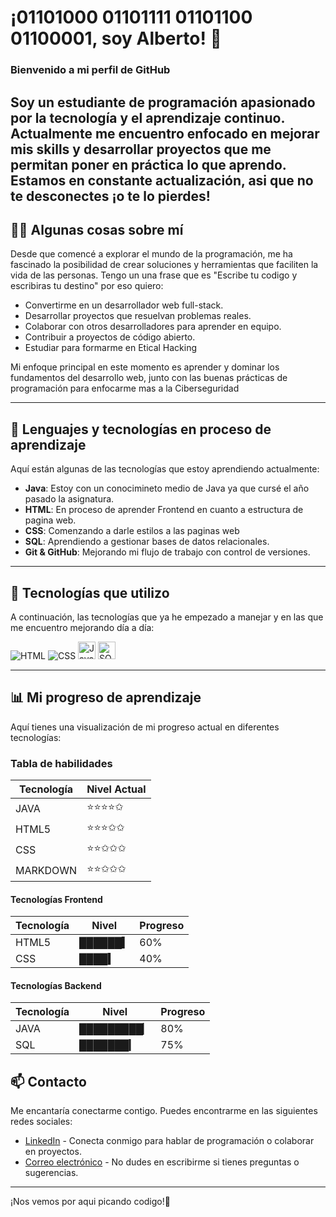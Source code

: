 # ¡01101000 01101111 01101100 01100001, soy Alberto! 👋

### Bienvenido a mi perfil de GitHub

Soy un **estudiante de programación** apasionado por la tecnología y el aprendizaje continuo. Actualmente me encuentro enfocado en mejorar mis skills y desarrollar proyectos que me permitan poner en práctica lo que aprendo. Estamos en constante actualización, asi que no te desconectes ¡o te lo pierdes!
---

## 🧑‍💻 Algunas cosas sobre mí

Desde que comencé a explorar el mundo de la programación, me ha fascinado la posibilidad de crear soluciones y herramientas que faciliten la vida de las personas.
Tengo un una frase que es "Escribe tu codigo y escribiras tu destino" por eso quiero:

- Convertirme en un desarrollador web full-stack.
- Desarrollar proyectos que resuelvan problemas reales.
- Colaborar con otros desarrolladores para aprender en equipo.
- Contribuir a proyectos de código abierto.
- Estudiar para formarme en Etical Hacking

Mi enfoque principal en este momento es aprender y dominar los fundamentos del desarrollo web, junto con las buenas prácticas de programación para enfocarme mas a la Ciberseguridad

---

## 🌱 Lenguajes y tecnologías en proceso de aprendizaje

Aquí están algunas de las tecnologías que estoy aprendiendo actualmente:

- **Java**: Estoy con un conocimineto medio de Java ya que cursé el año pasado la asignatura.
- **HTML**: En proceso de aprender Frontend en cuanto a estructura de pagina web.
- **CSS**: Comenzando a darle estilos a las paginas web 
- **SQL**: Aprendiendo a gestionar bases de datos relacionales.
- **Git & GitHub**: Mejorando mi flujo de trabajo con control de versiones.

---

## 🚀 Tecnologías que utilizo

A continuación, las tecnologías que ya he empezado a manejar y en las que me encuentro mejorando día a día:

![HTML](https://img.shields.io/badge/HTML5-E34F26?style=for-the-badge&logo=html5&logoColor=white)
![CSS](https://img.shields.io/badge/CSS3-1572B6?style=for-the-badge&logo=css3&logoColor=white)
<img src="https://cdn-icons-png.flaticon.com/512/226/226777.png" alt="Java" height="28">
<img src="https://cdn-dynmedia-1.microsoft.com/is/image/microsoftcorp/SQL_2019_Webpage_illustration_RE4r3wO:VP1-539x400?resMode=sharp2&op_usm=1.5,0.65,15,0&qlt=75" alt="SQL" height="28">

---

## 📊 Mi progreso de aprendizaje

Aquí tienes una visualización de mi progreso actual en diferentes tecnologías:

### Tabla de habilidades

| Tecnología     | Nivel Actual   |
| -------------- | -------------- |
| JAVA           | ⭐⭐⭐⭐✩        |
| HTML5          | ⭐⭐⭐✩✩         |
| CSS            | ⭐⭐✩✩✩          |
| MARKDOWN       | ⭐⭐✩✩✩          |

#### Tecnologías Frontend

| Tecnología | Nivel      | Progreso |
|------------|------------|----------|
| HTML5      | ██████▍    | 60%      |
| CSS        | ████▍      | 40%      |

#### Tecnologías Backend

| Tecnología | Nivel         | Progreso |
|------------|---------------|----------|
| JAVA       | █████████▏    | 80%      |
| SQL        | ███████▎      | 75%      |
## 📫 Contacto

Me encantaría conectarme contigo. Puedes encontrarme en las siguientes redes sociales:

- [LinkedIn](https://www.linkedin.com/in/adiazsan/) - Conecta conmigo para hablar de programación o colaborar en proyectos.
- [Correo electrónico](mailto:3045789@alu.murciaeduca.es) - No dudes en escribirme si tienes preguntas o sugerencias.

---

¡Nos vemos por aqui picando codigo!🚀
